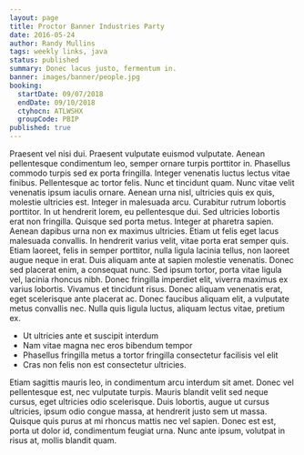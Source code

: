 ```yaml
---
layout: page
title: Proctor Banner Industries Party
date: 2016-05-24
author: Randy Mullins
tags: weekly links, java
status: published
summary: Donec lacus justo, fermentum in.
banner: images/banner/people.jpg
booking:
  startDate: 09/07/2018
  endDate: 09/10/2018
  ctyhocn: ATLWSHX
  groupCode: PBIP
published: true
---
```

Praesent vel nisi dui. Praesent vulputate euismod vulputate. Aenean pellentesque condimentum leo, semper ornare turpis porttitor in. Phasellus commodo turpis sed ex porta fringilla. Integer venenatis luctus lectus vitae finibus. Pellentesque ac tortor felis. Nunc et tincidunt quam. Nunc vitae velit venenatis ipsum iaculis ornare. Aenean urna nisl, ultricies quis ex quis, molestie ultricies est. Integer in malesuada arcu. Curabitur rutrum lobortis porttitor.
In ut hendrerit lorem, eu pellentesque dui. Sed ultricies lobortis erat non fringilla. Quisque sed porta metus. Integer at pharetra sapien. Aenean dapibus urna non ex maximus ultricies. Etiam ut felis eget lacus malesuada convallis. In hendrerit varius velit, vitae porta erat semper quis. Etiam laoreet, felis in semper porttitor, nulla ligula lacinia tellus, non laoreet augue neque in erat. Duis aliquam ante at sapien molestie venenatis. Donec sed placerat enim, a consequat nunc. Sed ipsum tortor, porta vitae ligula vel, lacinia rhoncus nibh. Donec fringilla imperdiet elit, viverra maximus ex varius lobortis. Vivamus et tincidunt risus. Donec aliquam venenatis erat, eget scelerisque ante placerat ac. Donec faucibus aliquam elit, a vulputate metus convallis nec. Nulla quis ligula luctus, aliquam lectus vitae, pretium ex.

* Ut ultricies ante et suscipit interdum
* Nam vitae magna nec eros bibendum tempor
* Phasellus fringilla metus a tortor fringilla consectetur facilisis vel elit
* Cras non felis non est consectetur ultricies.

Etiam sagittis mauris leo, in condimentum arcu interdum sit amet. Donec vel pellentesque est, nec vulputate turpis. Mauris blandit velit sed neque cursus, eget ultricies odio scelerisque. Duis lobortis, augue ut cursus ultricies, ipsum odio congue massa, at hendrerit justo sem ut massa. Quisque quis purus at mi rhoncus mattis nec vel sapien. Donec est est, porta ut dolor id, condimentum feugiat urna. Nunc ante ipsum, volutpat in risus at, mollis blandit quam.
